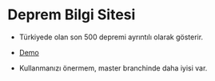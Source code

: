 # Deprem Bilgi Sitesi
- Türkiyede olan son 500 depremi ayrıntılı olarak gösterir.

- [Demo](https://deprembilgi.vercel.app)

- Kullanmanızı önermem, master branchinde daha iyisi var.
